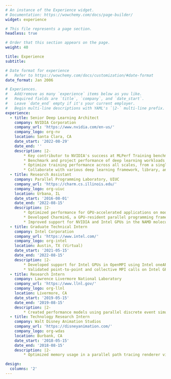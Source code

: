 ```yaml
---
# An instance of the Experience widget.
# Documentation: https://wowchemy.com/docs/page-builder/
widget: experience

# This file represents a page section.
headless: true

# Order that this section appears on the page.
weight: 40

title: Experience
subtitle:

# Date format for experience
#   Refer to https://wowchemy.com/docs/customization/#date-format
date_format: Jan 2006

# Experiences.
#   Add/remove as many `experience` items below as you like.
#   Required fields are `title`, `company`, and `date_start`.
#   Leave `date_end` empty if it's your current employer.
#   Begin multi-line descriptions with YAML's `|2-` multi-line prefix.
experience:
  - title: Senior Deep Learning Architect
    company: NVIDIA Corporation
    company_url: 'https://www.nvidia.com/en-us/'
    company_logo: org-nv
    location: Santa Clara, CA
    date_start: '2022-08-29'
    date_end: ''
    description: |2-
        * Key contributor to NVIDIA's success at MLPerf Training benchmarks, focused on performance optimizations of training generative AI models including large language models (GPT-3), parameter-efficient fine-tuning (PEFT on LLaMa-2-70B), text-to-image models (Stable Diffusion), and computer vision benchmarks (RetinaNet).
        * Benchmark and project performance of deep learning workloads on the latest and next-generation NVIDIA GPUs, to identify performance bottlenecks and build roadmaps to achieving peak performance.
        * Optimize training performance across all scales, from a single DGX to thousands of compute nodes on large-scale supercomputers such as NVIDIA Eos.
        * Collaborate with various deep learning framework, library, and kernel development teams at NVIDIA, including PyTorch, cuDNN, cuBLAS, DALI, NeMo, Megatron-LM, and TransformerEngine.
  - title: Research Assistant
    company: Parallel Programming Laboratory, UIUC
    company_url: 'https://charm.cs.illinois.edu/'
    company_logo: org-uiuc
    location: Urbana, IL
    date_start: '2016-08-01'
    date_end: '2022-08-15'
    description: |2-
        * Optimized performance for GPU-accelerated applications on modern heterogeneous HPC platforms by developing new features in the Charm++ parallel programming system, including asynchronous completion notification and GPU-aware communication.
        * Developed CharminG, a GPU-resident parallel programming framework built on CUDA and NVSHMEM, with the goal of performing task scheduling and communication inside the GPU devices.
        * Improved support for NVIDIA and Intel GPUs in the NAMD molecular dynamics simulation framework.
  - title: Graduate Technical Intern
    company: Intel Corporation
    company_url: 'https://www.intel.com/'
    company_logo: org-intel
    location: Austin, TX (Virtual)
    date_start: '2021-05-15'
    date_end: '2022-08-15'
    description: |2-
        * Developed support for Intel GPUs in OpenMPI using Intel oneAPI Level Zero and Libfabric/OFI.
        * Validated point-to-point and collective MPI calls on Intel GPU clusters with OSU micro-benchmark suite.
  - title: Research Intern
    company: Lawrence Livermore National Laboratory
    company_url: 'https://www.llnl.gov/'
    company_logo: org-llnl
    location: Livermore, CA
    date_start: '2019-05-15'
    date_end: '2019-08-15'
    description: |2-
        * Created performance models using parallel discrete event simulation (PDES) and roofline model to analyze and predict the performance of GPU-accelerated proxy applications in the Exascale Computing Project (ECP), including SW4lite and MiniFE.
  - title: Technology Research Intern
    company: Walt Disney Animation Studios
    company_url: 'https://disneyanimation.com/'
    company_logo: org-wdas
    location: Burbank, CA
    date_start: '2018-05-15'
    date_end: '2018-08-15'
    description: |2-
        * Optimized memory usage in a parallel path tracing renderer via de-duplication of scene objects.

design:
  columns: '2'
---
```

